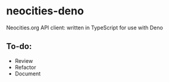 # neocities-deno
Neocities.org API client: written in TypeScript for use with Deno

## To-do:

- Review
- Refactor
- Document
